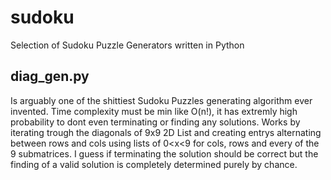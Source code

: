 # sudoku
Selection of Sudoku Puzzle Generators written in Python 

## diag_gen.py
Is arguably one of the shittiest Sudoku Puzzles generating algorithm ever invented. Time complexity must be min like O(n!), it has extremly high probability to dont even terminating or finding any solutions. 
Works by iterating trough the diagonals of 9x9 2D List and creating entrys alternating between rows and cols using lists of 0<x<9 for cols, rows and every of the 9 submatrices. I guess if terminating the solution should be correct but the finding of a valid solution is completely determined purely by chance. 

